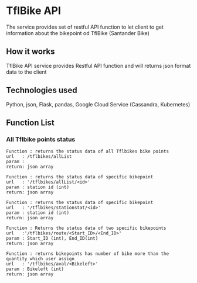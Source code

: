 # TflBike API

The service provides set of restful API function to let client to get information about the bikepoint od TflBike (Santander Bike)

## How it works

TflBike API service provides Restful API function and will returns json format data to the client


## Technologies used

Python, json, Flask, pandas, Google Cloud Service (Cassandra, Kubernetes)

## Function List

### All Tflbike points status

```
Function : returns the status data of all Tflbikes bike points
url   : /tflbikes/allList
param :
return: json array
```

```
Function : returns the status data of specific bikepoint
url   : '/tflbikes/allList/<id>' 
param : station id (int)
return: json array
```

```
Function : returns the status data of specific bikepoint
url   : '/tflbikes/stationstat/<id>' 
param : station id (int)
return: json array
```

```
Function : Returns the status data of two specific bikepoints
url   :'/tflbikes/route/<Start_ID>/<End_ID>' 
param : Start_ID (int), End_ID(int)
return: json array
```

```
Function : returns bikepoints has number of bike more than the quantity which user assign
url   : '/tflbikes/aval/<Bikeleft>' 
param : Bikeleft (int)
return: json array
```



